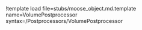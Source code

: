 !template load file=stubs/moose_object.md.template name=VolumePostprocessor syntax=/Postprocessors/VolumePostprocessor